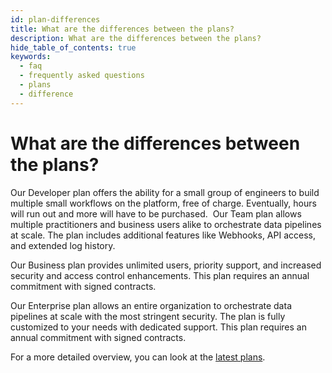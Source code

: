 ```yaml
---
id: plan-differences
title: What are the differences between the plans?
description: What are the differences between the plans?
hide_table_of_contents: true
keywords:
  - faq
  - frequently asked questions
  - plans
  - difference
---
```


# What are the differences between the plans?
Our Developer plan offers the ability for a small group of engineers to build multiple small workflows on the platform, free of charge. Eventually, hours will run out and more will have to be purchased.
‍
Our Team plan allows multiple practitioners and business users alike to orchestrate data pipelines at scale. The plan includes additional features like Webhooks, API access, and extended log history.

Our Business plan provides unlimited users, priority support, and increased security and access control enhancements. This plan requires an annual commitment with signed contracts.

Our Enterprise plan allows an entire organization to orchestrate data pipelines at scale with the most stringent security. The plan is fully customized to your needs with dedicated support. This plan requires an annual commitment with signed contracts.

For a more detailed overview, you can look at the [latest plans](https://www.shipyardapp.com/pricing).